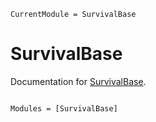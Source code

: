 ```@meta
CurrentModule = SurvivalBase
```

# SurvivalBase

Documentation for [SurvivalBase](https://github.com/JuliaSurv/SurvivalBase.jl).

```@index
```

```@autodocs
Modules = [SurvivalBase]
```

